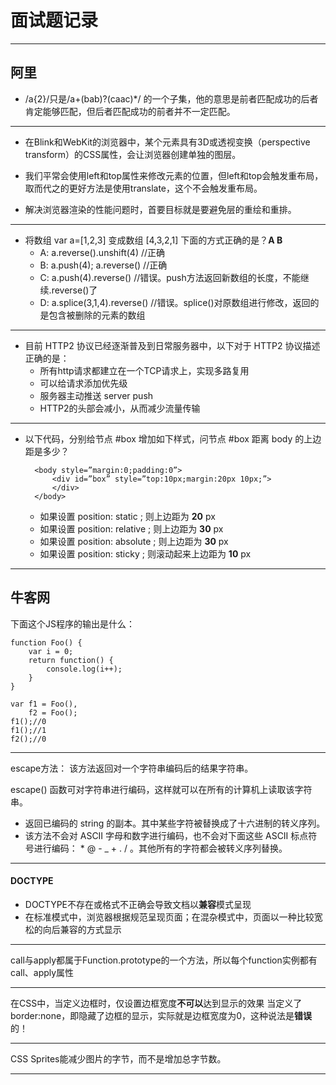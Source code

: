 # 面试题记录

- - - 

## 阿里

- /a{2}/只是/a+(bab)?(caac)*/ 的一个子集，他的意思是前者匹配成功的后者肯定能够匹配，但后者匹配成功的前者并不一定匹配。

- - - 

- 在Blink和WebKit的浏览器中，某个元素具有3D或透视变换（perspective transform）的CSS属性，会让浏览器创建单独的图层。

- 我们平常会使用left和top属性来修改元素的位置，但left和top会触发重布局，取而代之的更好方法是使用translate，这个不会触发重布局。

- 解决浏览器渲染的性能问题时，首要目标就是要避免层的重绘和重排。
- - - 

- 将数组 var a=[1,2,3] 变成数组 [4,3,2,1] 下面的方式正确的是？**A B**
  - A:  a.reverse().unshift(4) //正确
  - B:  a.push(4); a.reverse()  //正确
  - C:  a.push(4).reverse() //错误。push方法返回新数组的长度，不能继续.reverse()了
  - D:  a.splice(3,1,4).reverse() //错误。splice()对原数组进行修改，返回的是包含被删除的元素的数组

- - -

- 目前 HTTP2 协议已经逐渐普及到日常服务器中，以下对于 HTTP2 协议描述正确的是：
  - 所有http请求都建立在一个TCP请求上，实现多路复用
  - 可以给请求添加优先级
  - 服务器主动推送 server push
  - HTTP2的头部会减小，从而减少流量传输
  
- - -

- 以下代码，分别给节点 #box 增加如下样式，问节点 #box 距离 body 的上边距是多少？


        <body style=”margin:0;padding:0”>
            <div id=”box” style=”top:10px;margin:20px 10px;”>
            </div>
        </body>
    
    - 如果设置 position: static ; 则上边距为 **20** px
    - 如果设置 position: relative ; 则上边距为 **30** px
    - 如果设置 position: absolute ; 则上边距为 **30** px
    - 如果设置 position: sticky ; 则滚动起来上边距为 **10** px
    
- - -
## 牛客网
下面这个JS程序的输出是什么：

    function Foo() {
        var i = 0;
        return function() {
            console.log(i++);
        }
    }

    var f1 = Foo(),
        f2 = Foo();
    f1();//0
    f1();//1
    f2();//0
  
- - -
escape方法： 该方法返回对一个字符串编码后的结果字符串。

escape() 函数可对字符串进行编码，这样就可以在所有的计算机上读取该字符串。
- 返回已编码的 string 的副本。其中某些字符被替换成了十六进制的转义序列。
- 该方法不会对 ASCII 字母和数字进行编码，也不会对下面这些 ASCII 标点符号进行编码： * @ - _ + . / 。其他所有的字符都会被转义序列替换。

- - -
#### DOCTYPE
- DOCTYPE不存在或格式不正确会导致文档以**兼容**模式呈现
- 在标准模式中，浏览器根据规范呈现页面；在混杂模式中，页面以一种比较宽松的向后兼容的方式显示

- - -
call与apply都属于Function.prototype的一个方法，所以每个function实例都有call、apply属性

- - -
在CSS中，当定义边框时，仅设置边框宽度**不可以**达到显示的效果
当定义了border:none，即隐藏了边框的显示，实际就是边框宽度为0，这种说法是**错误**的！

- - -
CSS Sprites能减少图片的字节，而不是增加总字节数。

- - -

